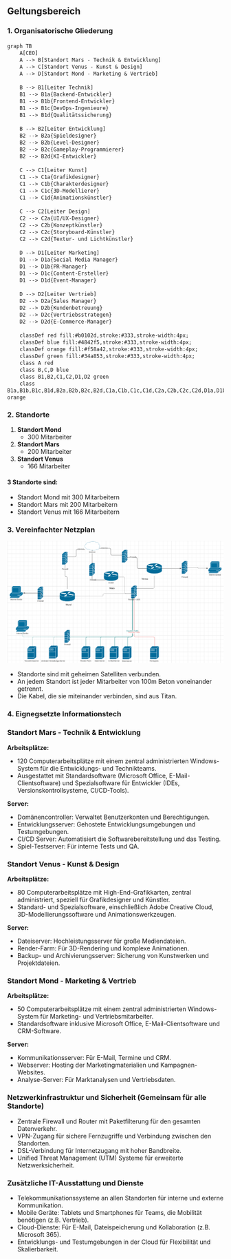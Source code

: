 ## Geltungsbereich

### 1. Organisatorische Gliederung
```mermaid
graph TB
    A[CEO]
    A --> B[Standort Mars - Technik & Entwicklung]
    A --> C[Standort Venus - Kunst & Design]
    A --> D[Standort Mond - Marketing & Vertrieb]
    
    B --> B1[Leiter Technik]
    B1 --> B1a{Backend-Entwickler}
    B1 --> B1b{Frontend-Entwickler}
    B1 --> B1c{DevOps-Ingenieure}
    B1 --> B1d{Qualitätssicherung}
    
    B --> B2[Leiter Entwicklung]
    B2 --> B2a{Spieldesigner}
    B2 --> B2b{Level-Designer}
    B2 --> B2c{Gameplay-Programmierer}
    B2 --> B2d{KI-Entwickler}
    
    C --> C1[Leiter Kunst]
    C1 --> C1a{Grafikdesigner}
    C1 --> C1b{Charakterdesigner}
    C1 --> C1c{3D-Modellierer}
    C1 --> C1d{Animationskünstler}
    
    C --> C2[Leiter Design]
    C2 --> C2a{UI/UX-Designer}
    C2 --> C2b{Konzeptkünstler}
    C2 --> C2c{Storyboard-Künstler}
    C2 --> C2d{Textur- und Lichtkünstler}
    
    D --> D1[Leiter Marketing]
    D1 --> D1a{Social Media Manager}
    D1 --> D1b{PR-Manager}
    D1 --> D1c{Content-Ersteller}
    D1 --> D1d{Event-Manager}
    
    D --> D2[Leiter Vertrieb]
    D2 --> D2a{Sales Manager}
    D2 --> D2b{Kundenbetreuung}
    D2 --> D2c{Vertriebsstrategen}
    D2 --> D2d{E-Commerce-Manager}

    classDef red fill:#b0102d,stroke:#333,stroke-width:4px;
    classDef blue fill:#4842f5,stroke:#333,stroke-width:4px;
    classDef orange fill:#f58a42,stroke:#333,stroke-width:4px;
    classDef green fill:#34a853,stroke:#333,stroke-width:4px;
    class A red
    class B,C,D blue
    class B1,B2,C1,C2,D1,D2 green
    class B1a,B1b,B1c,B1d,B2a,B2b,B2c,B2d,C1a,C1b,C1c,C1d,C2a,C2b,C2c,C2d,D1a,D1b,D1c,D1d,D2a,D2b,D2c,D2d orange

```
### 2. Standorte

1. **Standort Mond**
   - 300 Mitarbeiter
2. **Standort Mars**
   - 200 Mitarbeiter
3. **Standort Venus**
   - 166 Mitarbeiter

#### 3 Standorte sind:
- Standort Mond mit 300 Mitarbeitern
- Standort Mars mit 200 Mitarbeitern
- Standort Venus mit 166 Mitarbeitern

### 3. Vereinfachter Netzplan
![alt text](https://github.com/Team6IT26A/LF4/blob/main/bilder/netzplan.png?raw=true)

- Standorte sind mit geheimen Satelliten verbunden.
- An jedem Standort ist jeder Mitarbeiter von 100m Beton voneinander getrennt.
- Die Kabel, die sie miteinander verbinden, sind aus Titan.

### 4. Eignegsetzte Informationstech

### Standort Mars - Technik & Entwicklung

**Arbeitsplätze:**
- 120 Computerarbeitsplätze mit einem zentral administrierten Windows-System für die Entwicklungs- und Technikteams.
- Ausgestattet mit Standardsoftware (Microsoft Office, E-Mail-Clientsoftware) und Spezialsoftware für Entwickler (IDEs, Versionskontrollsysteme, CI/CD-Tools).

**Server:**
- Domänencontroller: Verwaltet Benutzerkonten und Berechtigungen.
- Entwicklungsserver: Gehostete Entwicklungsumgebungen und Testumgebungen.
- CI/CD Server: Automatisiert die Softwarebereitstellung und das Testing.
- Spiel-Testserver: Für interne Tests und QA.

### Standort Venus - Kunst & Design

**Arbeitsplätze:**
- 80 Computerarbeitsplätze mit High-End-Grafikkarten, zentral administriert, speziell für Grafikdesigner und Künstler.
- Standard- und Spezialsoftware, einschließlich Adobe Creative Cloud, 3D-Modellierungssoftware und Animationswerkzeugen.

**Server:**
- Dateiserver: Hochleistungsserver für große Mediendateien.
- Render-Farm: Für 3D-Rendering und komplexe Animationen.
- Backup- und Archivierungsserver: Sicherung von Kunstwerken und Projektdateien.

### Standort Mond - Marketing & Vertrieb

**Arbeitsplätze:**
- 50 Computerarbeitsplätze mit einem zentral administrierten Windows-System für Marketing- und Vertriebsmitarbeiter.
- Standardsoftware inklusive Microsoft Office, E-Mail-Clientsoftware und CRM-Software.

**Server:**
- Kommunikationsserver: Für E-Mail, Termine und CRM.
- Webserver: Hosting der Marketingmaterialien und Kampagnen-Websites.
- Analyse-Server: Für Marktanalysen und Vertriebsdaten.

### Netzwerkinfrastruktur und Sicherheit (Gemeinsam für alle Standorte)

- Zentrale Firewall und Router mit Paketfilterung für den gesamten Datenverkehr.
- VPN-Zugang für sichere Fernzugriffe und Verbindung zwischen den Standorten.
- DSL-Verbindung für Internetzugang mit hoher Bandbreite.
- Unified Threat Management (UTM) Systeme für erweiterte Netzwerksicherheit.

### Zusätzliche IT-Ausstattung und Dienste

- Telekommunikationssysteme an allen Standorten für interne und externe Kommunikation.
- Mobile Geräte: Tablets und Smartphones für Teams, die Mobilität benötigen (z.B. Vertrieb).
- Cloud-Dienste: Für E-Mail, Dateispeicherung und Kollaboration (z.B. Microsoft 365).
- Entwicklungs- und Testumgebungen in der Cloud für Flexibilität und Skalierbarkeit.
